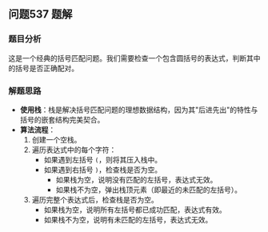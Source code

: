 ## 问题537 题解

### 题目分析

这是一个经典的括号匹配问题。我们需要检查一个包含圆括号的表达式，判断其中的括号是否正确配对。

### 解题思路

- **使用栈**：栈是解决括号匹配问题的理想数据结构，因为其"后进先出"的特性与括号的嵌套结构完美契合。
- **算法流程**：
  1. 创建一个空栈。
  2. 遍历表达式中的每个字符：
     - 如果遇到左括号 `(`，则将其压入栈中。
     - 如果遇到右括号 `)`，检查栈是否为空。
       - 如果栈为空，说明没有匹配的左括号，表达式无效。
       - 如果栈不为空，弹出栈顶元素（即最近的未匹配的左括号）。
  3. 遍历完整个表达式后，检查栈是否为空。
     - 如果栈为空，说明所有左括号都已成功匹配，表达式有效。
     - 如果栈不为空，说明有未匹配的左括号，表达式无效。
